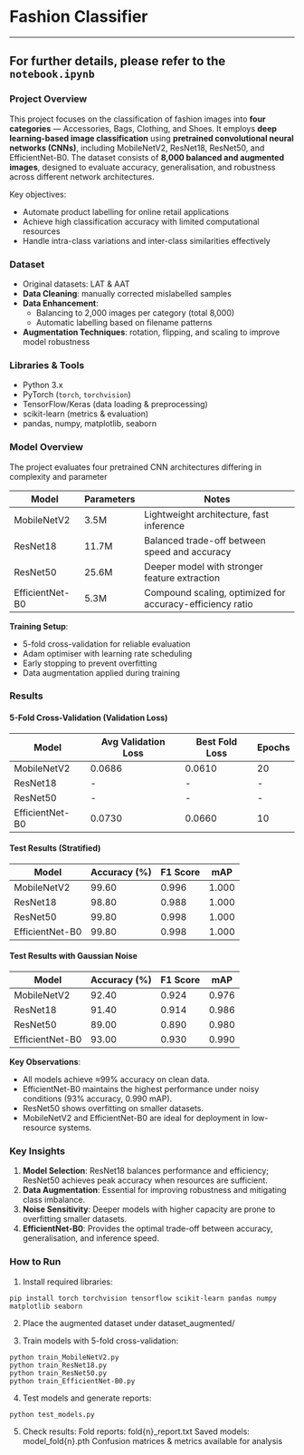 # Fashion Classifier
---
For further details, please refer to the `notebook.ipynb`
---
### Project Overview
This project focuses on the classification of fashion images into **four categories** — Accessories, Bags, Clothing, and Shoes.
It employs **deep learning-based image classification** using **pretrained convolutional neural networks (CNNs)**, including MobileNetV2, ResNet18, ResNet50, and EfficientNet-B0.
The dataset consists of **8,000 balanced and augmented images**, designed to evaluate accuracy, generalisation, and robustness across different network architectures.


Key objectives:  
- Automate product labelling for online retail applications
- Achieve high classification accuracy with limited computational resources
- Handle intra-class variations and inter-class similarities effectively



### Dataset
- Original datasets: LAT & AAT  
- **Data Cleaning**: manually corrected mislabelled samples
- **Data Enhancement**:  
  - Balancing to 2,000 images per category (total 8,000)  
  - Automatic labelling based on filename patterns  
- **Augmentation Techniques**: rotation, flipping, and scaling to improve model robustness



### Libraries & Tools
- Python 3.x 
- PyTorch (`torch`, `torchvision`)  
- TensorFlow/Keras (data loading & preprocessing)  
- scikit-learn (metrics & evaluation)  
- pandas, numpy, matplotlib, seaborn  



### Model Overview
The project evaluates four pretrained CNN architectures differing in complexity and parameter

| Model           | Parameters | Notes |
|-----------------|------------|-------|
| MobileNetV2     | 3.5M       | Lightweight architecture, fast inference |
| ResNet18        | 11.7M      | Balanced trade-off between speed and accuracy |
| ResNet50        | 25.6M      | Deeper model with stronger feature extraction |
| EfficientNet-B0 | 5.3M       | Compound scaling, optimized for accuracy-efficiency ratio |

**Training Setup**:  
- 5-fold cross-validation for reliable evaluation
- Adam optimiser with learning rate scheduling
- Early stopping to prevent overfitting
- Data augmentation applied during training


### Results

#### 5-Fold Cross-Validation (Validation Loss)
| Model           | Avg Validation Loss | Best Fold Loss | Epochs |
|-----------------|------------------|----------------|--------|
| MobileNetV2     | 0.0686           | 0.0610         | 20     |
| ResNet18        | -                | -              | -      |
| ResNet50        | -                | -              | -      |
| EfficientNet-B0 | 0.0730           | 0.0660         | 10     |


#### Test Results (Stratified)
| Model           | Accuracy (%) | F1 Score | mAP  |
|-----------------|-------------|----------|------|
| MobileNetV2     | 99.60       | 0.996    | 1.000|
| ResNet18        | 98.80       | 0.988    | 1.000|
| ResNet50        | 99.80       | 0.998    | 1.000|
| EfficientNet-B0 | 99.80       | 0.998    | 1.000|


#### Test Results with Gaussian Noise
| Model           | Accuracy (%) | F1 Score | mAP  |
|-----------------|-------------|----------|------|
| MobileNetV2     | 92.40       | 0.924    | 0.976|
| ResNet18        | 91.40       | 0.914    | 0.986|
| ResNet50        | 89.00       | 0.890    | 0.980|
| EfficientNet-B0 | 93.00       | 0.930    | 0.990|


**Key Observations**:  
- All models achieve ≈99% accuracy on clean data.
- EfficientNet-B0 maintains the highest performance under noisy conditions (93% accuracy, 0.990 mAP).
- ResNet50 shows overfitting on smaller datasets.
- MobileNetV2 and EfficientNet-B0 are ideal for deployment in low-resource systems.



### Key Insights
1. **Model Selection**: ResNet18 balances performance and efficiency; ResNet50 achieves peak accuracy when resources are sufficient.
2. **Data Augmentation**: Essential for improving robustness and mitigating class imbalance.
3. **Noise Sensitivity**: Deeper models with higher capacity are prone to overfitting smaller datasets.
4. **EfficientNet-B0**: Provides the optimal trade-off between accuracy, generalisation, and inference speed.



### How to Run
1. Install required libraries:
```
pip install torch torchvision tensorflow scikit-learn pandas numpy matplotlib seaborn
```
2. Place the augmented dataset under dataset_augmented/

3. Train models with 5-fold cross-validation:
```
python train_MobileNetV2.py
python train_ResNet18.py
python train_ResNet50.py
python train_EfficientNet-B0.py
```
4. Test models and generate reports:
```
python test_models.py
```

5. Check results:
Fold reports: fold{n}_report.txt
Saved models: model_fold{n}.pth
Confusion matrices & metrics available for analysis


